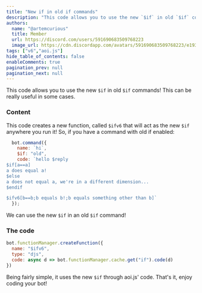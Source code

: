 ```yaml
---
title: "New if in old if commands"
description: "This code allows you to use the new `$if` in old `$if` commands"
authors:
  name: "@artemcurious"
  title: Member
  url: https://discord.com/users/591690683509768223
  image_url: https://cdn.discordapp.com/avatars/591690683509768223/e193473ac4cbcdecf90fc00826f1175e.png
tags: ["v6","aoi.js"]
hide_table_of_contents: false
enableComments: true
pagination_prev: null
pagination_next: null
---
```


This code allows you to use the new `$if` in old `$if` commands!
This can be really useful in some cases.

### Content

This code creates a new function, called `$ifv6` that will act as the new `$if` anywhere you run it!
So, if you have a command with old if enabled:
```js
  bot.command({
    name: `hi`,
    $if: "old",
    code: `hello $reply
$if[a==a]
a does equal a!
$else
a does not equal a, we're in a different dimension...
$endif

$ifv6[b==b;b equals b!;b equals something other than b]`
  });
```
We can use the new `$if` in an old `$if` command!

### The code
```js
bot.functionManager.createFunction({
  name: "$ifv6",
  type: "djs",
  code: async d => bot.functionManager.cache.get("if").code(d)
})
```

Being fairly simple, it uses the new `$if` through aoi.js' code.
That's it, enjoy coding your bot!
